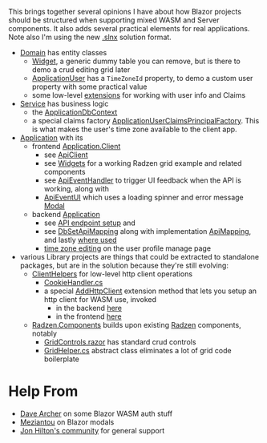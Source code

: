 This brings together several opinions I have about how Blazor projects should be structured when supporting mixed WASM and Server components. It also adds several practical elements for real applications. Note also I'm using the new [.slnx](https://github.com/adamfoneil/BlazorTemplate/blob/master/BlazorTemplate.slnx) solution format.

- [Domain](https://github.com/adamfoneil/BlazorTemplate/tree/master/Domain) has entity classes
  - [Widget](https://github.com/adamfoneil/BlazorTemplate/blob/master/Domain/Widget.cs), a generic dummy table you can remove, but is there to demo a crud editing grid later
  - [ApplicationUser](https://github.com/adamfoneil/BlazorTemplate/blob/master/Domain/ApplicationUser.cs) has a `TimeZoneId` property, to demo a custom user property with some practical value
  - some low-level [extensions](https://github.com/adamfoneil/BlazorTemplate/blob/master/Domain/Extensions/IUserInfoExtensions.cs) for working with user info and Claims
- [Service](https://github.com/adamfoneil/BlazorTemplate/tree/master/Service) has business logic
  - the [ApplicationDbContext](https://github.com/adamfoneil/BlazorTemplate/blob/master/Service/ApplicationDbContext.cs)
  - a special claims factory [ApplicationUserClaimsPrincipalFactory](https://github.com/adamfoneil/BlazorTemplate/blob/master/Service/ApplicationUserClaimsPrincipalFactory.cs). This is what makes the user's time zone available to the client app.
- [Application](https://github.com/adamfoneil/BlazorTemplate/tree/master/Application) with its
  - frontend [Application.Client](https://github.com/adamfoneil/BlazorTemplate/tree/master/Application/Application.Client)
    - see [ApiClient](https://github.com/adamfoneil/BlazorTemplate/blob/master/Application/Application.Client/ApiClient.cs)
    - see [Widgets](https://github.com/adamfoneil/BlazorTemplate/tree/master/Application/Application.Client/Pages/Widgets) for a working Radzen grid example and related components
    - see [ApiEventHandler](https://github.com/adamfoneil/BlazorTemplate/blob/master/Application/Application.Client/ApiEventHandler.cs) to trigger UI feedback when the API is working, along with
    - [ApiEventUI](https://github.com/adamfoneil/BlazorTemplate/blob/master/Application/Application.Client/Components/ApiEventUI.razor) which uses a loading spinner and error message [Modal](https://github.com/adamfoneil/BlazorTemplate/blob/master/Application/Application.Client/Components/Modal.razor)
  - backend [Application](https://github.com/adamfoneil/BlazorTemplate/tree/master/Application/Application)
    - see [API endpoint setup](https://github.com/adamfoneil/BlazorTemplate/blob/master/Application/Application/Program.cs#L85-L87) and
    - see [DbSetApiMapping](https://github.com/adamfoneil/BlazorTemplate/blob/master/Application/Application/Abstract/DbSetApiMapping.cs) along with implementation [ApiMapping](https://github.com/adamfoneil/BlazorTemplate/blob/master/Application/Application/ApiMapping.cs), and lastly [where used](https://github.com/adamfoneil/BlazorTemplate/blob/master/Application/Application/Program.cs#L89)
    - [time zone editing](https://github.com/adamfoneil/BlazorTemplate/blob/master/Application/Application/Components/Account/Pages/Manage/Index.razor#L32-L41) on the user profile manage page
- various Library projects are things that could be extracted to standalone packages, but are in the solution because they're still evolving:
  - [ClientHelpers](https://github.com/adamfoneil/BlazorTemplate/tree/master/ClientHelpers) for low-level http client operations
    - [CookieHandler.cs](https://github.com/adamfoneil/BlazorTemplate/blob/master/ClientHelpers/CookieHandler.cs)
    - a special [AddHttpClient](https://github.com/adamfoneil/BlazorTemplate/blob/master/ClientHelpers/ServiceCollectionExtensions.cs) extension method that lets you setup an http client for WASM use, invoked
      - in the backend [here](https://github.com/adamfoneil/BlazorTemplate/blob/master/Application/Application/Program.cs#L52)
      - in the frontend [here](https://github.com/adamfoneil/BlazorTemplate/blob/master/Application/Application.Client/Program.cs#L18)
  - [Radzen.Components](https://github.com/adamfoneil/BlazorTemplate/tree/master/Radzen.Components) builds upon existing [Radzen](https://blazor.radzen.com/) components, notably
    - [GridControls.razor](https://github.com/adamfoneil/BlazorTemplate/blob/master/Radzen.Components/GridControls.razor) has standard crud controls
    - [GridHelper.cs](https://github.com/adamfoneil/BlazorTemplate/blob/master/Radzen.Components/Abstract/GridHelper.cs) abstract class eliminates a lot of grid code boilerplate    

# Help From
- [Dave Archer](https://github.com/ripteqdavid/sample-blazor8-auth-ms) on some Blazor WASM auth stuff
- [Meziantou](https://www.meziantou.net/modal-component-in-blazor.htm) on Blazor modals
- [Jon Hilton's community](https://community.practicaldotnet.io/home) for general support

